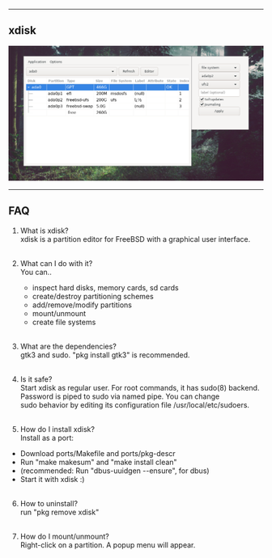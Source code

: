 
------------------------
xdisk
------------------------
![](screenshot/xdisk1.png)

-----------------------
FAQ
-----------------------

1. What is xdisk?<br>
xdisk is a partition editor for FreeBSD with a graphical user interface.<br><br>

2. What can I do with it?<br>
You can..<br>
   - inspect hard disks, memory cards, sd cards<br>
   - create/destroy partitioning schemes<br>
   - add/remove/modify partitions<br>
   - mount/unmount<br>
   - create file systems<br><br>

3. What are the dependencies?<br>
gtk3 and sudo. "pkg install gtk3" is recommended.<br><br>

4. Is it safe? <br>
Start xdisk as regular user. For root commands, it has sudo(8) backend.<br>
Password is piped to sudo via named pipe. You can change <br>
sudo behavior by editing its configuration file /usr/local/etc/sudoers.<br><br>

5. How do I install xdisk?<br>
Install as a port:<br>
- Download ports/Makefile and ports/pkg-descr<br>
- Run "make makesum" and "make install clean"<br>
- (recommended: Run "dbus-uuidgen --ensure", for dbus)<br>
- Start it with xdisk :)<br><br>

6. How to uninstall?<br>
run "pkg remove xdisk"<br><br>

7. How do I mount/unmount?<br>
Right-click on a partition. A popup menu will appear.<br><br>
